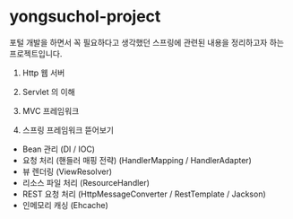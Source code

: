 # yongsuchol-project
포털 개발을 하면서 꼭 필요하다고 생각했던 스프링에 관련된 내용을 정리하고자 하는 프로젝트입니다.


1. Http 웹 서버

2. Servlet 의 이해

3. MVC 프레임워크

4. 스프링 프레임워크 뜯어보기

- Bean 관리 (DI / IOC)
- 요청 처리 (핸들러 매핑 전략) (HandlerMapping / HandlerAdapter)
- 뷰 렌더링 (ViewResolver)
- 리소스 파일 처리 (ResourceHandler)
- REST 요청 처리 (HttpMessageConverter / RestTemplate / Jackson)
- 인메모리 캐싱 (Ehcache)

